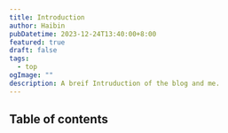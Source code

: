 ```yaml
---
title: Introduction
author: Haibin
pubDatetime: 2023-12-24T13:40:00+8:00
featured: true
draft: false
tags:
  - top
ogImage: ""
description: A breif Intruduction of the blog and me.
---
```


## Table of contents
